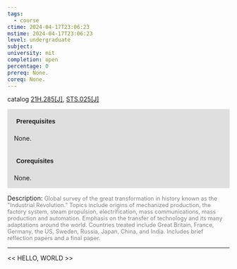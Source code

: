```yaml
---
tags:
  - course
ctime: 2024-04-17T23:06:23
mstime: 2024-04-17T23:06:23
level: undergraduate
subject: 
university: mit
completion: open
percentage: 0
prereq: None.
coreq: None.
---
```


catalog [21H.285[J]](http://student.mit.edu/catalog/m21Ha.html#21H.285), [STS.025[J]](http://student.mit.edu/catalog/mSTSa.html#STS.025)

<span style="display: block; padding: 15px; background-color: rgb(100, 100, 100, 0.2);"><font id="m_prereq2363_0" style="display: block; font-family: Arial, sans-serif; font-weight: bold; padding: 5px">Prerequisites</font><br><span id="prereq2363_0">None.</span></span>
<span style="display: block; padding: 15px; background-color: rgb(100, 100, 100, 0.2);"><font id="m_coreq2363_0" style="display: block; font-family: Arial, sans-serif; font-weight: bold; padding: 5px">Corequisites</font><br><span id="coreq2363_0">None.</span></span>

<font style="">Description:</font>
<font style="color: grey; font-size: 0.8rem;">Global survey of the great transformation in history known as the "Industrial Revolution." Topics include origins of mechanized production, the factory system, steam propulsion, electrification, mass communications, mass production and automation. Emphasis on the transfer of technology and its many adaptations around the world. Countries treated include Great Britain, France, Germany, the US, Sweden, Russia, Japan, China, and India. Includes brief reflection papers and a final paper.</font>



---

<< HELLO, WORLD >>
